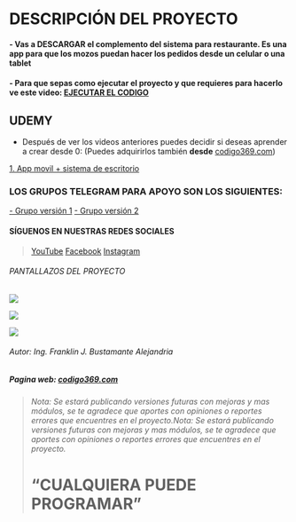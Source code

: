 # **DESCRIPCIÓN DEL PROYECTO**
#### - Vas a DESCARGAR el complemento del sistema para restaurante. Es una app para que los mozos puedan hacer los pedidos desde un celular o una tablet

#### - Para que sepas como ejecutar el proyecto y que requieres para hacerlo ve este video: [EJECUTAR EL CODIGO](https://t.me/Codigo369 "EJECUTAR EL CODIGO")

## UDEMY
- Después de ver los videos anteriores puedes decidir si deseas aprender a crear desde 0: (Puedes adquirirlos también **desde** [codigo369.com](https://codigo369.com/ "codigo369.com"))

[1. App movil + sistema de escritorio ](https://www.udemy.com/course/sistema-para-restaurante-en-c-y-sqlserver-2020/?couponCode=175A7B726F82D72A96D8 "App movil + sistema de escritorio")

### LOS GRUPOS TELEGRAM PARA APOYO SON LOS SIGUIENTES: 
[- Grupo versión 1](https://t.me/codigo369csharp "- Grupo versión 1")
[- Grupo versión 2](https://t.me/facturacionada369 "- Grupo versión 2")

#### SÍGUENOS EN NUESTRAS REDES SOCIALES
> [YouTube](https://www.youtube.com/c/Codigo369 "YouTube")
[Facebook](https://www.facebook.com/codigo.369.official "Facebook")
[Instagram](https://www.instagram.com/codigo369/ "Instagram")

###### PANTALLAZOS DEL PROYECTO
![](https://i.ibb.co/F0XMPHK/Screenshot-20220104-125506.png)

![](https://i.ibb.co/N1qhTCr/Diapositiva6.png)

![](https://i.ibb.co/wzX9f6f/Diapositiva9.png)

###### Autor: Ing. Franklin J. Bustamante Alejandria
##### Pagina web: [codigo369.com](https://codigo369.com/ "codigo369.com")

> ###### Nota: Se estará publicando versiones futuras con mejoras y mas módulos, se te agradece que aportes con opiniones o reportes errores que encuentres en el proyecto.Nota: Se estará publicando versiones futuras con mejoras y mas módulos, se te agradece que aportes con opiniones o reportes errores que encuentres en el proyecto.
> # “CUALQUIERA PUEDE PROGRAMAR”
